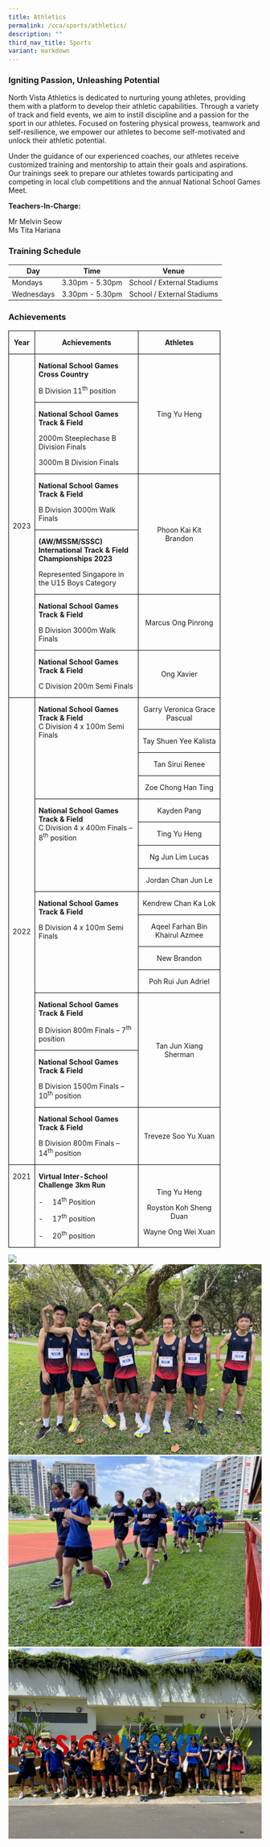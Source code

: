 ```yaml
---
title: Athletics
permalink: /cca/sports/athletics/
description: ""
third_nav_title: Sports
variant: markdown
---
```

### Igniting Passion, Unleashing Potential 

North Vista Athletics is dedicated to nurturing young athletes, providing them with a platform to develop their athletic capabilities. Through a variety of track and field events, we aim to instill discipline and a passion for the sport in our athletes. Focused on fostering physical prowess, teamwork and self-resilience, we empower our athletes to become self-motivated and unlock their athletic potential. 

Under the guidance of our experienced coaches, our athletes receive customized training and mentorship to attain their goals and aspirations. Our trainings seek to prepare our athletes towards participating and competing in local club competitions and the annual National School Games Meet.
  

**Teachers-In-Charge:**

Mr Melvin Seow <br>
Ms Tita Hariana

  

### Training Schedule



| **Day** | **Time** | **Venue** |
| -------- | -------- | -------- |
| Mondays     | 3.30pm - 5.30pm    | School / External Stadiums     |
| Wednesdays     | 3.30pm - 5.30pm    | School / External Stadiums     |



### Achievements

<table style="width:83.68%;border-collapse:collapse;border:none;mso-border-alt:solid windowtext .5pt;
 mso-yfti-tbllook:1184;mso-padding-alt:0in 5.4pt 0in 5.4pt" width="83%" cellpadding="0" cellspacing="0" border="1" class="MsoTableGrid"><tbody><tr style="mso-yfti-irow:0;mso-yfti-firstrow:yes"><td style="width:9.4%;border:solid windowtext 1.0pt;
  mso-border-alt:solid windowtext .5pt;padding:0in 5.4pt 0in 5.4pt" valign="top" width="9%"><p style="text-align:center" align="center" class="MsoNormal"><b><span style="mso-ascii-font-family:Calibri;mso-ascii-theme-font:minor-latin;
  mso-fareast-font-family:&quot;Times New Roman&quot;;mso-hansi-font-family:Calibri;
  mso-hansi-theme-font:minor-latin;mso-bidi-font-family:Latha;mso-bidi-theme-font:
  minor-bidi">Year</span></b></p></td><td style="width:50.36%;border:solid windowtext 1.0pt;
  border-left:none;mso-border-left-alt:solid windowtext .5pt;mso-border-alt:
  solid windowtext .5pt;padding:0in 5.4pt 0in 5.4pt" valign="top" width="50%"><p style="text-align:center" align="center" class="MsoNormal"><b><span style="mso-ascii-font-family:Calibri;mso-ascii-theme-font:minor-latin;
  mso-fareast-font-family:&quot;Times New Roman&quot;;mso-hansi-font-family:Calibri;
  mso-hansi-theme-font:minor-latin;mso-bidi-font-family:Latha;mso-bidi-theme-font:
  minor-bidi">Achievements</span></b></p></td><td style="width:40.26%;border:solid windowtext 1.0pt;
  border-left:none;mso-border-left-alt:solid windowtext .5pt;mso-border-alt:
  solid windowtext .5pt;padding:0in 5.4pt 0in 5.4pt" valign="top" width="40%"><p style="text-align:center" align="center" class="MsoNormal"><b><span style="mso-ascii-font-family:Calibri;mso-ascii-theme-font:minor-latin;
  mso-fareast-font-family:&quot;Times New Roman&quot;;mso-hansi-font-family:Calibri;
  mso-hansi-theme-font:minor-latin;mso-bidi-font-family:Latha;mso-bidi-theme-font:
  minor-bidi">Athletes</span></b></p></td></tr><tr style="mso-yfti-irow:1"><td style="width:9.4%;border:solid windowtext 1.0pt;
  border-top:none;mso-border-top-alt:solid windowtext .5pt;mso-border-alt:solid windowtext .5pt;
  padding:0in 5.4pt 0in 5.4pt" rowspan="6" width="9%"><p style="text-align:center" align="center" class="MsoNormal"><span style="mso-ascii-font-family:Calibri;mso-ascii-theme-font:minor-latin;
  mso-fareast-font-family:&quot;Times New Roman&quot;;mso-hansi-font-family:Calibri;
  mso-hansi-theme-font:minor-latin;mso-bidi-font-family:Latha;mso-bidi-theme-font:
  minor-bidi">2023</span></p></td><td style="width:50.36%;border-top:none;border-left:
  none;border-bottom:solid windowtext 1.0pt;border-right:solid windowtext 1.0pt;
  mso-border-top-alt:solid windowtext .5pt;mso-border-left-alt:solid windowtext .5pt;
  mso-border-alt:solid windowtext .5pt;padding:0in 5.4pt 0in 5.4pt" valign="top" width="50%"><p class="MsoNormal"><b><span style="mso-ascii-font-family:Calibri;mso-ascii-theme-font:
  minor-latin;mso-fareast-font-family:&quot;Times New Roman&quot;;mso-hansi-font-family:
  Calibri;mso-hansi-theme-font:minor-latin;mso-bidi-font-family:Latha;
  mso-bidi-theme-font:minor-bidi">National School Games Cross Country</span></b></p><p class="MsoNormal"><span style="mso-ascii-font-family:Calibri;mso-ascii-theme-font:
  minor-latin;mso-fareast-font-family:&quot;Times New Roman&quot;;mso-hansi-font-family:
  Calibri;mso-hansi-theme-font:minor-latin;mso-bidi-font-family:Latha;
  mso-bidi-theme-font:minor-bidi">B Division 11<sup>th</sup> position</span></p></td><td style="width:40.26%;border-top:none;border-left:
  none;border-bottom:solid windowtext 1.0pt;border-right:solid windowtext 1.0pt;
  mso-border-top-alt:solid windowtext .5pt;mso-border-left-alt:solid windowtext .5pt;
  mso-border-alt:solid windowtext .5pt;padding:0in 5.4pt 0in 5.4pt" rowspan="2" width="40%"><p style="text-align:center" align="center" class="MsoNormal"><span style="mso-ascii-font-family:Calibri;mso-ascii-theme-font:minor-latin;
  mso-fareast-font-family:&quot;Times New Roman&quot;;mso-hansi-font-family:Calibri;
  mso-hansi-theme-font:minor-latin;mso-bidi-font-family:Latha;mso-bidi-theme-font:
  minor-bidi">&nbsp;</span></p><p style="text-align:center" align="center" class="MsoNormal"><span style="mso-ascii-font-family:Calibri;mso-ascii-theme-font:minor-latin;
  mso-fareast-font-family:&quot;Times New Roman&quot;;mso-hansi-font-family:Calibri;
  mso-hansi-theme-font:minor-latin;mso-bidi-font-family:Latha;mso-bidi-theme-font:
  minor-bidi">Ting Yu Heng</span></p><p style="text-align:center" align="center" class="MsoNormal"><span style="mso-ascii-font-family:Calibri;mso-ascii-theme-font:minor-latin;
  mso-fareast-font-family:&quot;Times New Roman&quot;;mso-hansi-font-family:Calibri;
  mso-hansi-theme-font:minor-latin;mso-bidi-font-family:Latha;mso-bidi-theme-font:
  minor-bidi">&nbsp;</span></p></td></tr><tr style="mso-yfti-irow:2;height:43.15pt"><td style="width:50.36%;border-top:none;border-left:
  none;border-bottom:solid windowtext 1.0pt;border-right:solid windowtext 1.0pt;
  mso-border-top-alt:solid windowtext .5pt;mso-border-left-alt:solid windowtext .5pt;
  mso-border-alt:solid windowtext .5pt;padding:0in 5.4pt 0in 5.4pt;height:43.15pt" valign="top" width="50%"><p class="MsoNormal"><b><span style="mso-ascii-font-family:Calibri;mso-ascii-theme-font:
  minor-latin;mso-fareast-font-family:&quot;Times New Roman&quot;;mso-hansi-font-family:
  Calibri;mso-hansi-theme-font:minor-latin;mso-bidi-font-family:Latha;
  mso-bidi-theme-font:minor-bidi">National School Games Track &amp; Field</span></b></p><p class="MsoNormal"><span style="mso-ascii-font-family:Calibri;mso-ascii-theme-font:
  minor-latin;mso-fareast-font-family:&quot;Times New Roman&quot;;mso-hansi-font-family:
  Calibri;mso-hansi-theme-font:minor-latin;mso-bidi-font-family:Latha;
  mso-bidi-theme-font:minor-bidi">2000m Steeplechase B Division Finals</span></p><p class="MsoNormal"><span style="mso-ascii-font-family:Calibri;mso-ascii-theme-font:
  minor-latin;mso-fareast-font-family:&quot;Times New Roman&quot;;mso-hansi-font-family:
  Calibri;mso-hansi-theme-font:minor-latin;mso-bidi-font-family:Latha;
  mso-bidi-theme-font:minor-bidi">3000m B Division Finals</span></p></td></tr><tr style="mso-yfti-irow:3"><td style="width:50.36%;border-top:none;border-left:
  none;border-bottom:solid windowtext 1.0pt;border-right:solid windowtext 1.0pt;
  mso-border-top-alt:solid windowtext .5pt;mso-border-left-alt:solid windowtext .5pt;
  mso-border-alt:solid windowtext .5pt;padding:0in 5.4pt 0in 5.4pt" valign="top" width="50%"><p class="MsoNormal"><b><span style="mso-ascii-font-family:Calibri;mso-ascii-theme-font:
  minor-latin;mso-fareast-font-family:&quot;Times New Roman&quot;;mso-hansi-font-family:
  Calibri;mso-hansi-theme-font:minor-latin;mso-bidi-font-family:Latha;
  mso-bidi-theme-font:minor-bidi">National School Games Track &amp; Field</span></b></p><p class="MsoNormal"><span style="mso-ascii-font-family:Calibri;mso-ascii-theme-font:
  minor-latin;mso-fareast-font-family:&quot;Times New Roman&quot;;mso-hansi-font-family:
  Calibri;mso-hansi-theme-font:minor-latin;mso-bidi-font-family:Latha;
  mso-bidi-theme-font:minor-bidi">B Division 3000m Walk Finals</span></p></td><td style="width:40.26%;border-top:none;border-left:
  none;border-bottom:solid windowtext 1.0pt;border-right:solid windowtext 1.0pt;
  mso-border-top-alt:solid windowtext .5pt;mso-border-left-alt:solid windowtext .5pt;
  mso-border-alt:solid windowtext .5pt;padding:0in 5.4pt 0in 5.4pt" rowspan="2" width="40%"><p style="text-align:center" align="center" class="MsoNormal"><span style="mso-ascii-font-family:Calibri;mso-ascii-theme-font:minor-latin;
  mso-fareast-font-family:&quot;Times New Roman&quot;;mso-hansi-font-family:Calibri;
  mso-hansi-theme-font:minor-latin;mso-bidi-font-family:Latha;mso-bidi-theme-font:
  minor-bidi">Phoon Kai Kit Brandon</span></p></td></tr><tr style="mso-yfti-irow:4"><td style="width:50.36%;border-top:none;border-left:
  none;border-bottom:solid windowtext 1.0pt;border-right:solid windowtext 1.0pt;
  mso-border-top-alt:solid windowtext .5pt;mso-border-left-alt:solid windowtext .5pt;
  mso-border-alt:solid windowtext .5pt;padding:0in 5.4pt 0in 5.4pt" valign="top" width="50%"><p class="MsoNormal"><b><span style="mso-ascii-font-family:Calibri;mso-ascii-theme-font:
  minor-latin;mso-fareast-font-family:&quot;Times New Roman&quot;;mso-hansi-font-family:
  Calibri;mso-hansi-theme-font:minor-latin;mso-bidi-font-family:Latha;
  mso-bidi-theme-font:minor-bidi">(AW/MSSM/SSSC) International Track &amp; Field Championships 2023</span></b></p><p class="MsoNormal"><span style="mso-ascii-font-family:Calibri;mso-ascii-theme-font:
  minor-latin;mso-fareast-font-family:&quot;Times New Roman&quot;;mso-hansi-font-family:
  Calibri;mso-hansi-theme-font:minor-latin;mso-bidi-font-family:Latha;
  mso-bidi-theme-font:minor-bidi">Represented Singapore in the U15 Boys Category<span style="mso-spacerun:yes">&nbsp;</span></span></p></td></tr><tr style="mso-yfti-irow:5"><td style="width:50.36%;border-top:none;border-left:
  none;border-bottom:solid windowtext 1.0pt;border-right:solid windowtext 1.0pt;
  mso-border-top-alt:solid windowtext .5pt;mso-border-left-alt:solid windowtext .5pt;
  mso-border-alt:solid windowtext .5pt;padding:0in 5.4pt 0in 5.4pt" valign="top" width="50%"><p class="MsoNormal"><b><span style="mso-ascii-font-family:Calibri;mso-ascii-theme-font:
  minor-latin;mso-fareast-font-family:&quot;Times New Roman&quot;;mso-hansi-font-family:
  Calibri;mso-hansi-theme-font:minor-latin;mso-bidi-font-family:Latha;
  mso-bidi-theme-font:minor-bidi">National School Games Track &amp; Field</span></b></p><p class="MsoNormal"><span style="mso-ascii-font-family:Calibri;mso-ascii-theme-font:
  minor-latin;mso-fareast-font-family:&quot;Times New Roman&quot;;mso-hansi-font-family:
  Calibri;mso-hansi-theme-font:minor-latin;mso-bidi-font-family:Latha;
  mso-bidi-theme-font:minor-bidi">B Division 3000m Walk Finals</span></p></td><td style="width:40.26%;border-top:none;border-left:none;
  border-bottom:solid windowtext 1.0pt;border-right:solid windowtext 1.0pt;
  mso-border-top-alt:solid windowtext .5pt;mso-border-left-alt:solid windowtext .5pt;
  mso-border-alt:solid windowtext .5pt;padding:0in 5.4pt 0in 5.4pt" width="40%"><p style="text-align:center" align="center" class="MsoNormal"><span style="mso-ascii-font-family:Calibri;mso-ascii-theme-font:minor-latin;
  mso-fareast-font-family:&quot;Times New Roman&quot;;mso-hansi-font-family:Calibri;
  mso-hansi-theme-font:minor-latin;mso-bidi-font-family:Latha;mso-bidi-theme-font:
  minor-bidi">Marcus Ong Pinrong</span></p></td></tr><tr style="mso-yfti-irow:6"><td style="width:50.36%;border-top:none;border-left:
  none;border-bottom:solid windowtext 1.0pt;border-right:solid windowtext 1.0pt;
  mso-border-top-alt:solid windowtext .5pt;mso-border-left-alt:solid windowtext .5pt;
  mso-border-alt:solid windowtext .5pt;padding:0in 5.4pt 0in 5.4pt" valign="top" width="50%"><p class="MsoNormal"><b><span style="mso-ascii-font-family:Calibri;mso-ascii-theme-font:
  minor-latin;mso-fareast-font-family:&quot;Times New Roman&quot;;mso-hansi-font-family:
  Calibri;mso-hansi-theme-font:minor-latin;mso-bidi-font-family:Latha;
  mso-bidi-theme-font:minor-bidi">National School Games Track &amp; Field</span></b></p><p class="MsoNormal"><span style="mso-ascii-font-family:Calibri;mso-ascii-theme-font:
  minor-latin;mso-fareast-font-family:&quot;Times New Roman&quot;;mso-hansi-font-family:
  Calibri;mso-hansi-theme-font:minor-latin;mso-bidi-font-family:Latha;
  mso-bidi-theme-font:minor-bidi">C Division 200m Semi Finals</span></p></td><td style="width:40.26%;border-top:none;border-left:none;
  border-bottom:solid windowtext 1.0pt;border-right:solid windowtext 1.0pt;
  mso-border-top-alt:solid windowtext .5pt;mso-border-left-alt:solid windowtext .5pt;
  mso-border-alt:solid windowtext .5pt;padding:0in 5.4pt 0in 5.4pt" width="40%"><p style="text-align:center" align="center" class="MsoNormal"><span style="mso-ascii-font-family:Calibri;mso-ascii-theme-font:minor-latin;
  mso-fareast-font-family:&quot;Times New Roman&quot;;mso-hansi-font-family:Calibri;
  mso-hansi-theme-font:minor-latin;mso-bidi-font-family:Latha;mso-bidi-theme-font:
  minor-bidi">Ong Xavier</span></p></td></tr><tr style="mso-yfti-irow:7"><td style="width:9.4%;border:solid windowtext 1.0pt;
  border-top:none;mso-border-top-alt:solid windowtext .5pt;mso-border-alt:solid windowtext .5pt;
  padding:0in 5.4pt 0in 5.4pt" rowspan="15" width="9%"><p class="MsoNormal"><span style="mso-ascii-font-family:Calibri;mso-ascii-theme-font:
  minor-latin;mso-fareast-font-family:&quot;Times New Roman&quot;;mso-hansi-font-family:
  Calibri;mso-hansi-theme-font:minor-latin;mso-bidi-font-family:Latha;
  mso-bidi-theme-font:minor-bidi">2022</span></p></td><td style="width:50.36%;border-top:none;
  border-left:none;border-bottom:solid windowtext 1.0pt;border-right:solid windowtext 1.0pt;
  mso-border-top-alt:solid windowtext .5pt;mso-border-left-alt:solid windowtext .5pt;
  mso-border-alt:solid windowtext .5pt;padding:0in 5.4pt 0in 5.4pt" valign="top" rowspan="4" width="50%"><p class="MsoNormal"><b><span style="mso-ascii-font-family:Calibri;mso-ascii-theme-font:
  minor-latin;mso-fareast-font-family:&quot;Times New Roman&quot;;mso-hansi-font-family:
  Calibri;mso-hansi-theme-font:minor-latin;mso-bidi-font-family:Latha;
  mso-bidi-theme-font:minor-bidi">National School Games Track &amp; Field<br></span></b><span style="mso-ascii-font-family:Calibri;mso-ascii-theme-font:
  minor-latin;mso-fareast-font-family:&quot;Times New Roman&quot;;mso-hansi-font-family:
  Calibri;mso-hansi-theme-font:minor-latin;mso-bidi-font-family:Latha;
  mso-bidi-theme-font:minor-bidi">C Division 4 x 100m Semi Finals<b></b></span></p><p class="MsoNormal"><span style="mso-ascii-font-family:Calibri;mso-ascii-theme-font:
  minor-latin;mso-fareast-font-family:&quot;Times New Roman&quot;;mso-hansi-font-family:
  Calibri;mso-hansi-theme-font:minor-latin;mso-bidi-font-family:Latha;
  mso-bidi-theme-font:minor-bidi">&nbsp;</span></p></td><td style="width:40.26%;border-top:none;border-left:
  none;border-bottom:solid windowtext 1.0pt;border-right:solid windowtext 1.0pt;
  mso-border-top-alt:solid windowtext .5pt;mso-border-left-alt:solid windowtext .5pt;
  mso-border-alt:solid windowtext .5pt;padding:0in 5.4pt 0in 5.4pt" valign="top" width="40%"><p style="text-align:center" align="center" class="MsoNormal"><span style="mso-ascii-font-family:Calibri;mso-ascii-theme-font:minor-latin;
  mso-fareast-font-family:&quot;Times New Roman&quot;;mso-hansi-font-family:Calibri;
  mso-hansi-theme-font:minor-latin;mso-bidi-font-family:Latha;mso-bidi-theme-font:
  minor-bidi">Garry Veronica Grace Pascual</span></p></td></tr><tr style="mso-yfti-irow:8"><td style="width:40.26%;border-top:none;border-left:
  none;border-bottom:solid windowtext 1.0pt;border-right:solid windowtext 1.0pt;
  mso-border-top-alt:solid windowtext .5pt;mso-border-left-alt:solid windowtext .5pt;
  mso-border-alt:solid windowtext .5pt;padding:0in 5.4pt 0in 5.4pt" valign="top" width="40%"><p style="text-align:center" align="center" class="MsoNormal"><span style="mso-ascii-font-family:Calibri;mso-ascii-theme-font:minor-latin;
  mso-fareast-font-family:&quot;Times New Roman&quot;;mso-hansi-font-family:Calibri;
  mso-hansi-theme-font:minor-latin;mso-bidi-font-family:Latha;mso-bidi-theme-font:
  minor-bidi">Tay Shuen Yee Kalista</span></p></td></tr><tr style="mso-yfti-irow:9"><td style="width:40.26%;border-top:none;border-left:
  none;border-bottom:solid windowtext 1.0pt;border-right:solid windowtext 1.0pt;
  mso-border-top-alt:solid windowtext .5pt;mso-border-left-alt:solid windowtext .5pt;
  mso-border-alt:solid windowtext .5pt;padding:0in 5.4pt 0in 5.4pt" valign="top" width="40%"><p style="text-align:center" align="center" class="MsoNormal"><span style="mso-ascii-font-family:Calibri;mso-ascii-theme-font:minor-latin;
  mso-fareast-font-family:&quot;Times New Roman&quot;;mso-hansi-font-family:Calibri;
  mso-hansi-theme-font:minor-latin;mso-bidi-font-family:Latha;mso-bidi-theme-font:
  minor-bidi">Tan Sirui Renee</span></p></td></tr><tr style="mso-yfti-irow:10"><td style="width:40.26%;border-top:none;border-left:
  none;border-bottom:solid windowtext 1.0pt;border-right:solid windowtext 1.0pt;
  mso-border-top-alt:solid windowtext .5pt;mso-border-left-alt:solid windowtext .5pt;
  mso-border-alt:solid windowtext .5pt;padding:0in 5.4pt 0in 5.4pt" valign="top" width="40%"><p style="text-align:center" align="center" class="MsoNormal"><span style="mso-ascii-font-family:Calibri;mso-ascii-theme-font:minor-latin;
  mso-fareast-font-family:&quot;Times New Roman&quot;;mso-hansi-font-family:Calibri;
  mso-hansi-theme-font:minor-latin;mso-bidi-font-family:Latha;mso-bidi-theme-font:
  minor-bidi">Zoe Chong Han Ting</span></p></td></tr><tr style="mso-yfti-irow:11"><td style="width:50.36%;border-top:none;
  border-left:none;border-bottom:solid windowtext 1.0pt;border-right:solid windowtext 1.0pt;
  mso-border-top-alt:solid windowtext .5pt;mso-border-left-alt:solid windowtext .5pt;
  mso-border-alt:solid windowtext .5pt;padding:0in 5.4pt 0in 5.4pt" valign="top" rowspan="4" width="50%"><p class="MsoNormal"><b><span style="mso-ascii-font-family:Calibri;mso-ascii-theme-font:
  minor-latin;mso-fareast-font-family:&quot;Times New Roman&quot;;mso-hansi-font-family:
  Calibri;mso-hansi-theme-font:minor-latin;mso-bidi-font-family:Latha;
  mso-bidi-theme-font:minor-bidi">National School Games Track &amp; Field<br></span></b><span style="mso-ascii-font-family:Calibri;mso-ascii-theme-font:
  minor-latin;mso-fareast-font-family:&quot;Times New Roman&quot;;mso-hansi-font-family:
  Calibri;mso-hansi-theme-font:minor-latin;mso-bidi-font-family:Latha;
  mso-bidi-theme-font:minor-bidi">C Division 4 x 400m Finals – 8<sup>th</sup> position<b></b></span></p><p class="MsoNormal"><span style="mso-ascii-font-family:Calibri;mso-ascii-theme-font:
  minor-latin;mso-fareast-font-family:&quot;Times New Roman&quot;;mso-hansi-font-family:
  Calibri;mso-hansi-theme-font:minor-latin;mso-bidi-font-family:Latha;
  mso-bidi-theme-font:minor-bidi">&nbsp;</span></p></td><td style="width:40.26%;border-top:none;border-left:
  none;border-bottom:solid windowtext 1.0pt;border-right:solid windowtext 1.0pt;
  mso-border-top-alt:solid windowtext .5pt;mso-border-left-alt:solid windowtext .5pt;
  mso-border-alt:solid windowtext .5pt;padding:0in 5.4pt 0in 5.4pt" valign="top" width="40%"><p style="text-align:center" align="center" class="MsoNormal"><span style="mso-ascii-font-family:Calibri;mso-ascii-theme-font:minor-latin;
  mso-fareast-font-family:&quot;Times New Roman&quot;;mso-hansi-font-family:Calibri;
  mso-hansi-theme-font:minor-latin;mso-bidi-font-family:Latha;mso-bidi-theme-font:
  minor-bidi">Kayden Pang</span></p></td></tr><tr style="mso-yfti-irow:12"><td style="width:40.26%;border-top:none;border-left:
  none;border-bottom:solid windowtext 1.0pt;border-right:solid windowtext 1.0pt;
  mso-border-top-alt:solid windowtext .5pt;mso-border-left-alt:solid windowtext .5pt;
  mso-border-alt:solid windowtext .5pt;padding:0in 5.4pt 0in 5.4pt" valign="top" width="40%"><p style="text-align:center" align="center" class="MsoNormal"><span style="mso-ascii-font-family:Calibri;mso-ascii-theme-font:minor-latin;
  mso-fareast-font-family:&quot;Times New Roman&quot;;mso-hansi-font-family:Calibri;
  mso-hansi-theme-font:minor-latin;mso-bidi-font-family:Latha;mso-bidi-theme-font:
  minor-bidi">Ting Yu Heng</span></p></td></tr><tr style="mso-yfti-irow:13"><td style="width:40.26%;border-top:none;border-left:
  none;border-bottom:solid windowtext 1.0pt;border-right:solid windowtext 1.0pt;
  mso-border-top-alt:solid windowtext .5pt;mso-border-left-alt:solid windowtext .5pt;
  mso-border-alt:solid windowtext .5pt;padding:0in 5.4pt 0in 5.4pt" valign="top" width="40%"><p style="text-align:center" align="center" class="MsoNormal"><span style="mso-ascii-font-family:Calibri;mso-ascii-theme-font:minor-latin;
  mso-fareast-font-family:&quot;Times New Roman&quot;;mso-hansi-font-family:Calibri;
  mso-hansi-theme-font:minor-latin;mso-bidi-font-family:Latha;mso-bidi-theme-font:
  minor-bidi">Ng Jun Lim Lucas</span></p></td></tr><tr style="mso-yfti-irow:14"><td style="width:40.26%;border-top:none;border-left:
  none;border-bottom:solid windowtext 1.0pt;border-right:solid windowtext 1.0pt;
  mso-border-top-alt:solid windowtext .5pt;mso-border-left-alt:solid windowtext .5pt;
  mso-border-alt:solid windowtext .5pt;padding:0in 5.4pt 0in 5.4pt" valign="top" width="40%"><p style="text-align:center" align="center" class="MsoNormal"><span style="mso-ascii-font-family:Calibri;mso-ascii-theme-font:minor-latin;
  mso-fareast-font-family:&quot;Times New Roman&quot;;mso-hansi-font-family:Calibri;
  mso-hansi-theme-font:minor-latin;mso-bidi-font-family:Latha;mso-bidi-theme-font:
  minor-bidi">Jordan Chan Jun Le</span></p></td></tr><tr style="mso-yfti-irow:15;height:13.9pt"><td style="width:50.36%;border-top:none;
  border-left:none;border-bottom:solid windowtext 1.0pt;border-right:solid windowtext 1.0pt;
  mso-border-top-alt:solid windowtext .5pt;mso-border-left-alt:solid windowtext .5pt;
  mso-border-alt:solid windowtext .5pt;padding:0in 5.4pt 0in 5.4pt;height:13.9pt" valign="top" rowspan="4" width="50%"><p class="MsoNormal"><b><span style="mso-ascii-font-family:Calibri;mso-ascii-theme-font:
  minor-latin;mso-fareast-font-family:&quot;Times New Roman&quot;;mso-hansi-font-family:
  Calibri;mso-hansi-theme-font:minor-latin;mso-bidi-font-family:Latha;
  mso-bidi-theme-font:minor-bidi">National School Games Track &amp; Field</span></b></p><p class="MsoNormal"><span style="mso-ascii-font-family:Calibri;mso-ascii-theme-font:
  minor-latin;mso-fareast-font-family:&quot;Times New Roman&quot;;mso-hansi-font-family:
  Calibri;mso-hansi-theme-font:minor-latin;mso-bidi-font-family:Latha;
  mso-bidi-theme-font:minor-bidi">B Division 4 x 100m Semi Finals</span></p></td><td style="width:40.26%;border-top:none;border-left:
  none;border-bottom:solid windowtext 1.0pt;border-right:solid windowtext 1.0pt;
  mso-border-top-alt:solid windowtext .5pt;mso-border-left-alt:solid windowtext .5pt;
  mso-border-alt:solid windowtext .5pt;padding:0in 5.4pt 0in 5.4pt;height:13.9pt" valign="top" width="40%"><p style="text-align:center" align="center" class="MsoNormal"><span style="mso-ascii-font-family:Calibri;mso-ascii-theme-font:minor-latin;
  mso-fareast-font-family:&quot;Times New Roman&quot;;mso-hansi-font-family:Calibri;
  mso-hansi-theme-font:minor-latin;mso-bidi-font-family:Latha;mso-bidi-theme-font:
  minor-bidi">Kendrew Chan Ka Lok</span></p></td></tr><tr style="mso-yfti-irow:16;height:7.6pt"><td style="width:40.26%;border-top:none;border-left:
  none;border-bottom:solid windowtext 1.0pt;border-right:solid windowtext 1.0pt;
  mso-border-top-alt:solid windowtext .5pt;mso-border-left-alt:solid windowtext .5pt;
  mso-border-alt:solid windowtext .5pt;padding:0in 5.4pt 0in 5.4pt;height:7.6pt" valign="top" width="40%"><p style="text-align:center" align="center" class="MsoNormal"><span style="mso-ascii-font-family:Calibri;mso-ascii-theme-font:minor-latin;
  mso-fareast-font-family:&quot;Times New Roman&quot;;mso-hansi-font-family:Calibri;
  mso-hansi-theme-font:minor-latin;mso-bidi-font-family:Latha;mso-bidi-theme-font:
  minor-bidi">Aqeel Farhan Bin Khairul Azmee</span></p></td></tr><tr style="mso-yfti-irow:17;height:11.65pt"><td style="width:40.26%;border-top:none;border-left:
  none;border-bottom:solid windowtext 1.0pt;border-right:solid windowtext 1.0pt;
  mso-border-top-alt:solid windowtext .5pt;mso-border-left-alt:solid windowtext .5pt;
  mso-border-alt:solid windowtext .5pt;padding:0in 5.4pt 0in 5.4pt;height:11.65pt" valign="top" width="40%"><p style="text-align:center" align="center" class="MsoNormal"><span style="mso-ascii-font-family:Calibri;mso-ascii-theme-font:minor-latin;
  mso-fareast-font-family:&quot;Times New Roman&quot;;mso-hansi-font-family:Calibri;
  mso-hansi-theme-font:minor-latin;mso-bidi-font-family:Latha;mso-bidi-theme-font:
  minor-bidi">New Brandon</span></p></td></tr><tr style="mso-yfti-irow:18;height:9.85pt"><td style="width:40.26%;border-top:none;border-left:
  none;border-bottom:solid windowtext 1.0pt;border-right:solid windowtext 1.0pt;
  mso-border-top-alt:solid windowtext .5pt;mso-border-left-alt:solid windowtext .5pt;
  mso-border-alt:solid windowtext .5pt;padding:0in 5.4pt 0in 5.4pt;height:9.85pt" valign="top" width="40%"><p style="text-align:center" align="center" class="MsoNormal"><span style="mso-ascii-font-family:Calibri;mso-ascii-theme-font:minor-latin;
  mso-fareast-font-family:&quot;Times New Roman&quot;;mso-hansi-font-family:Calibri;
  mso-hansi-theme-font:minor-latin;mso-bidi-font-family:Latha;mso-bidi-theme-font:
  minor-bidi">Poh Rui Jun Adriel</span></p></td></tr><tr style="mso-yfti-irow:19;height:26.95pt"><td style="width:50.36%;border-top:none;border-left:
  none;border-bottom:solid windowtext 1.0pt;border-right:solid windowtext 1.0pt;
  mso-border-top-alt:solid windowtext .5pt;mso-border-left-alt:solid windowtext .5pt;
  mso-border-alt:solid windowtext .5pt;padding:0in 5.4pt 0in 5.4pt;height:26.95pt" valign="top" width="50%"><p class="MsoNormal"><b><span style="mso-ascii-font-family:Calibri;mso-ascii-theme-font:
  minor-latin;mso-fareast-font-family:&quot;Times New Roman&quot;;mso-hansi-font-family:
  Calibri;mso-hansi-theme-font:minor-latin;mso-bidi-font-family:Latha;
  mso-bidi-theme-font:minor-bidi">National School Games Track &amp; Field</span></b></p><p class="MsoNormal"><span style="mso-ascii-font-family:Calibri;mso-ascii-theme-font:
  minor-latin;mso-fareast-font-family:&quot;Times New Roman&quot;;mso-hansi-font-family:
  Calibri;mso-hansi-theme-font:minor-latin;mso-bidi-font-family:Latha;
  mso-bidi-theme-font:minor-bidi">B Division 800m Finals – 7<sup>th</sup> position</span></p></td><td style="width:40.26%;border-top:none;border-left:
  none;border-bottom:solid windowtext 1.0pt;border-right:solid windowtext 1.0pt;
  mso-border-top-alt:solid windowtext .5pt;mso-border-left-alt:solid windowtext .5pt;
  mso-border-alt:solid windowtext .5pt;padding:0in 5.4pt 0in 5.4pt;height:26.95pt" rowspan="2" width="40%"><p style="text-align:center" align="center" class="MsoNormal"><span style="mso-ascii-font-family:Calibri;mso-ascii-theme-font:minor-latin;
  mso-fareast-font-family:&quot;Times New Roman&quot;;mso-hansi-font-family:Calibri;
  mso-hansi-theme-font:minor-latin;mso-bidi-font-family:Latha;mso-bidi-theme-font:
  minor-bidi">Tan Jun Xiang Sherman</span></p></td></tr><tr style="mso-yfti-irow:20"><td style="width:50.36%;border-top:none;border-left:
  none;border-bottom:solid windowtext 1.0pt;border-right:solid windowtext 1.0pt;
  mso-border-top-alt:solid windowtext .5pt;mso-border-left-alt:solid windowtext .5pt;
  mso-border-alt:solid windowtext .5pt;padding:0in 5.4pt 0in 5.4pt" valign="top" width="50%"><p class="MsoNormal"><b><span style="mso-ascii-font-family:Calibri;mso-ascii-theme-font:
  minor-latin;mso-fareast-font-family:&quot;Times New Roman&quot;;mso-hansi-font-family:
  Calibri;mso-hansi-theme-font:minor-latin;mso-bidi-font-family:Latha;
  mso-bidi-theme-font:minor-bidi">National School Games Track &amp; Field</span></b></p><p class="MsoNormal"><span style="mso-ascii-font-family:Calibri;mso-ascii-theme-font:
  minor-latin;mso-fareast-font-family:&quot;Times New Roman&quot;;mso-hansi-font-family:
  Calibri;mso-hansi-theme-font:minor-latin;mso-bidi-font-family:Latha;
  mso-bidi-theme-font:minor-bidi">B Division 1500m Finals – 10<sup>th</sup> position</span></p></td></tr><tr style="mso-yfti-irow:21"><td style="width:50.36%;border-top:none;border-left:
  none;border-bottom:solid windowtext 1.0pt;border-right:solid windowtext 1.0pt;
  mso-border-top-alt:solid windowtext .5pt;mso-border-left-alt:solid windowtext .5pt;
  mso-border-alt:solid windowtext .5pt;padding:0in 5.4pt 0in 5.4pt" valign="top" width="50%"><p class="MsoNormal"><b><span style="mso-ascii-font-family:Calibri;mso-ascii-theme-font:
  minor-latin;mso-fareast-font-family:&quot;Times New Roman&quot;;mso-hansi-font-family:
  Calibri;mso-hansi-theme-font:minor-latin;mso-bidi-font-family:Latha;
  mso-bidi-theme-font:minor-bidi">National School Games Track &amp; Field</span></b></p><p class="MsoNormal"><span style="mso-ascii-font-family:Calibri;mso-ascii-theme-font:
  minor-latin;mso-fareast-font-family:&quot;Times New Roman&quot;;mso-hansi-font-family:
  Calibri;mso-hansi-theme-font:minor-latin;mso-bidi-font-family:Latha;
  mso-bidi-theme-font:minor-bidi">B Division 800m Finals – 14<sup>th</sup> position</span></p></td><td style="width:40.26%;border-top:none;border-left:none;
  border-bottom:solid windowtext 1.0pt;border-right:solid windowtext 1.0pt;
  mso-border-top-alt:solid windowtext .5pt;mso-border-left-alt:solid windowtext .5pt;
  mso-border-alt:solid windowtext .5pt;padding:0in 5.4pt 0in 5.4pt" width="40%"><p style="text-align:center" align="center" class="MsoNormal"><span style="mso-ascii-font-family:Calibri;mso-ascii-theme-font:minor-latin;
  mso-fareast-font-family:&quot;Times New Roman&quot;;mso-hansi-font-family:Calibri;
  mso-hansi-theme-font:minor-latin;mso-bidi-font-family:Latha;mso-bidi-theme-font:
  minor-bidi">Treveze Soo Yu Xuan</span></p></td></tr><tr style="mso-yfti-irow:22;mso-yfti-lastrow:yes"><td style="width:9.4%;border:solid windowtext 1.0pt;
  border-top:none;mso-border-top-alt:solid windowtext .5pt;mso-border-alt:solid windowtext .5pt;
  padding:0in 5.4pt 0in 5.4pt" valign="top" width="9%"><p class="MsoNormal"><span style="mso-ascii-font-family:Calibri;mso-ascii-theme-font:
  minor-latin;mso-fareast-font-family:&quot;Times New Roman&quot;;mso-hansi-font-family:
  Calibri;mso-hansi-theme-font:minor-latin;mso-bidi-font-family:Latha;
  mso-bidi-theme-font:minor-bidi">2021</span></p></td><td style="width:50.36%;border-top:none;border-left:
  none;border-bottom:solid windowtext 1.0pt;border-right:solid windowtext 1.0pt;
  mso-border-top-alt:solid windowtext .5pt;mso-border-left-alt:solid windowtext .5pt;
  mso-border-alt:solid windowtext .5pt;padding:0in 5.4pt 0in 5.4pt" valign="top" width="50%"><p class="MsoNormal"><b><span style="mso-ascii-font-family:Calibri;mso-ascii-theme-font:
  minor-latin;mso-fareast-font-family:&quot;Times New Roman&quot;;mso-hansi-font-family:
  Calibri;mso-hansi-theme-font:minor-latin;mso-bidi-font-family:Latha;
  mso-bidi-theme-font:minor-bidi">Virtual Inter-School Challenge 3km Run</span></b></p><p style="margin-left:.25in;text-indent:-.25in;
  mso-list:l0 level1 lfo1" class="MsoListParagraph"><span style="mso-fareast-font-family:
  Calibri"><span style="mso-list:Ignore">-<span style="font:7.0pt &quot;Times New Roman&quot;">&nbsp;&nbsp;&nbsp;&nbsp;&nbsp;&nbsp;&nbsp; </span></span></span><span style="mso-ascii-font-family:Calibri;
  mso-ascii-theme-font:minor-latin;mso-fareast-font-family:&quot;Times New Roman&quot;;
  mso-hansi-font-family:Calibri;mso-hansi-theme-font:minor-latin;mso-bidi-font-family:
  Latha;mso-bidi-theme-font:minor-bidi">14<sup>th</sup> Position</span></p><p style="margin-left:.25in;text-indent:-.25in;
  mso-list:l0 level1 lfo1" class="MsoListParagraph"><span style="mso-fareast-font-family:
  Calibri"><span style="mso-list:Ignore">-<span style="font:7.0pt &quot;Times New Roman&quot;">&nbsp;&nbsp;&nbsp;&nbsp;&nbsp;&nbsp;&nbsp; </span></span></span><span style="mso-ascii-font-family:Calibri;
  mso-ascii-theme-font:minor-latin;mso-fareast-font-family:&quot;Times New Roman&quot;;
  mso-hansi-font-family:Calibri;mso-hansi-theme-font:minor-latin;mso-bidi-font-family:
  Latha;mso-bidi-theme-font:minor-bidi">17<sup>th</sup> position</span></p><p style="margin-left:.25in;text-indent:-.25in;
  mso-list:l0 level1 lfo1" class="MsoListParagraph"><span style="mso-fareast-font-family:
  Calibri;mso-bidi-font-weight:bold"><span style="mso-list:Ignore">-<span style="font:7.0pt &quot;Times New Roman&quot;">&nbsp;&nbsp;&nbsp;&nbsp;&nbsp;&nbsp;&nbsp; </span></span></span><span style="mso-ascii-font-family:Calibri;
  mso-ascii-theme-font:minor-latin;mso-fareast-font-family:&quot;Times New Roman&quot;;
  mso-hansi-font-family:Calibri;mso-hansi-theme-font:minor-latin;mso-bidi-font-family:
  Latha;mso-bidi-theme-font:minor-bidi">20<sup>th</sup> position<b></b></span></p></td><td style="width:40.26%;border-top:none;border-left:
  none;border-bottom:solid windowtext 1.0pt;border-right:solid windowtext 1.0pt;
  mso-border-top-alt:solid windowtext .5pt;mso-border-left-alt:solid windowtext .5pt;
  mso-border-alt:solid windowtext .5pt;padding:0in 5.4pt 0in 5.4pt" valign="top" width="40%"><p style="text-align:center" align="center" class="MsoNormal"><span style="mso-ascii-font-family:Calibri;mso-ascii-theme-font:minor-latin;
  mso-fareast-font-family:&quot;Times New Roman&quot;;mso-hansi-font-family:Calibri;
  mso-hansi-theme-font:minor-latin;mso-bidi-font-family:Latha;mso-bidi-theme-font:
  minor-bidi">&nbsp;</span></p><p style="text-align:center" align="center" class="MsoNormal"><span style="mso-ascii-font-family:Calibri;mso-ascii-theme-font:minor-latin;
  mso-fareast-font-family:&quot;Times New Roman&quot;;mso-hansi-font-family:Calibri;
  mso-hansi-theme-font:minor-latin;mso-bidi-font-family:Latha;mso-bidi-theme-font:
  minor-bidi">Ting Yu Heng</span></p><p style="text-align:center" align="center" class="MsoNormal"><span style="mso-ascii-font-family:Calibri;mso-ascii-theme-font:minor-latin;
  mso-fareast-font-family:&quot;Times New Roman&quot;;mso-hansi-font-family:Calibri;
  mso-hansi-theme-font:minor-latin;mso-bidi-font-family:Latha;mso-bidi-theme-font:
  minor-bidi">Royston Koh Sheng Duan</span></p><p style="text-align:center" align="center" class="MsoNormal"><span style="mso-ascii-font-family:Calibri;mso-ascii-theme-font:minor-latin;
  mso-fareast-font-family:&quot;Times New Roman&quot;;mso-hansi-font-family:Calibri;
  mso-hansi-theme-font:minor-latin;mso-bidi-font-family:Latha;mso-bidi-theme-font:
  minor-bidi">Wayne Ong Wei Xuan</span></p></td></tr></tbody></table>
	<p></p>
	

![](/images/CCA/Athletics/IMG_6644.JPG) <br>
![](/images/CCA/Athletics/IMG_6642.JPG) <br>
![](/images/CCA/Athletics/IMG_5457.JPG) <br>
![](/images/CCA/Athletics/6.jpg)